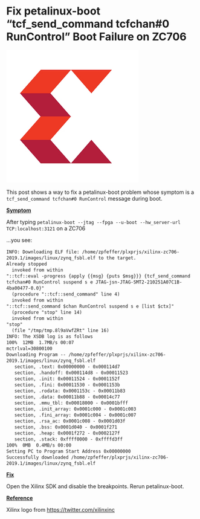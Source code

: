 # Fix petalinux-boot “tcf_send_command tcfchan#0 RunControl” Boot Failure on ZC706

![xilinx_logo](xilinx_logo.png)

This post shows a way to fix a petalinux-boot problem whose symptom is a `tcf_send_command tcfchan#0 RunControl` message during boot.

**<u><span>Symptom</span></u>**

After typing `petalinux-boot --jtag --fpga --u-boot --hw_server-url TCP:localhost:3121` on a ZC706

...you see:
```
INFO: Downloading ELF file: /home/zpfeffer/plxprjs/xilinx-zc706-2019.1/images/linux/zynq_fsbl.elf to the target.
Already stopped                                
  invoked from within
"::tcf::eval -progress {apply {{msg} {puts $msg}}} {tcf_send_command tcfchan#0 RunControl suspend s e JTAG-jsn-JTAG-SMT2-210251A07C1B-4ba00477-0.0}"
  (procedure "::tcf::send_command" line 4)
  invoked from within
"::tcf::send_command $chan RunControl suspend s e [list $ctx]"
  (procedure "stop" line 14)
  invoked from within
"stop"
  (file "/tmp/tmp.8l9aVwfZRt" line 16)
INFO: The XSDB log is as follows
100%  12MB  1.7MB/s 00:07  
mctrlval=30800100
Downloading Program -- /home/zpfeffer/plxprjs/xilinx-zc706-2019.1/images/linux/zynq_fsbl.elf
​	section, .text: 0x00000000 - 0x000114d7
​	section, .handoff: 0x000114d8 - 0x00011523
​	section, .init: 0x00011524 - 0x0001152f
​	section, .fini: 0x00011530 - 0x0001153b
​	section, .rodata: 0x0001153c - 0x00011b83
​	section, .data: 0x00011b88 - 0x00014c77
​	section, .mmu_tbl: 0x00018000 - 0x0001bfff
​	section, .init_array: 0x0001c000 - 0x0001c003
​	section, .fini_array: 0x0001c004 - 0x0001c007
​	section, .rsa_ac: 0x0001c008 - 0x0001d03f
​	section, .bss: 0x0001d040 - 0x0001f271
​	section, .heap: 0x0001f272 - 0x0002127f
​	section, .stack: 0xffff0000 - 0xffffd3ff
100%  0MB  0.4MB/s 00:00  
Setting PC to Program Start Address 0x00000000
Successfully downloaded /home/zpfeffer/plxprjs/xilinx-zc706-2019.1/images/linux/zynq_fsbl.elf
```
**<u><span>Fix</span></u>**

Open the Xilinx SDK and disable the breakpoints. Rerun petalinux-boot.

**<u><span>Reference</span></u>**

Xilinx logo from https://twitter.com/xilinxinc 
